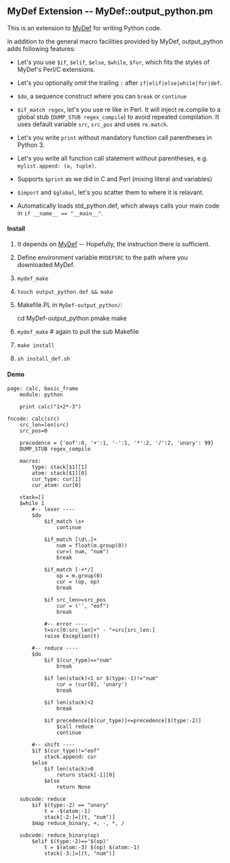 ## MyDef Extension -- MyDef::output_python.pm

This is an extension to [MyDef](https://github.com/hzhou/MyDef) for writing Python code. 

In addition to the general macro facilities provided by MyDef, output_python adds following features:

* Let's you use `$if`, `$elif`, `$else`, `$while`, `$for`, which fits the styles of MyDef's Perl/C extensions. 

* Let's you optionally omit the trailing `:` after `if|elif|else|while|for|def`.

* `$do`, a sequence construct where you can `break` or `continue`

* `$if_match regex`, let's you use re like in Perl. It will inject re.compile to a global stub (`DUMP_STUB regex_compile`) to avoid repeated compilation. It uses default variable `src`, `src_pos` and uses `re.match`.

* Let's you write `print` without mandatory function call parentheses in Python 3.

* Let's you write all function call statement without parentheses, e.g. `mylist.append: (a, tuple)`.

* Supports `$print` as we did in C and Perl (mixing literal and variables)

* `$import` and `$global`, let's you scatter them to where it is relavant.

* Automatically loads std_python.def, which always calls your main code in `if __name__ == "__main__"`.

#### Install

1. It depends on [MyDef](https://github.com/hzhou/MyDef) -- Hopefully, the instruction there is sufficient.

2. Define environment variable `MYDEFSRC` to the path where you downloaded MyDef.

3. `mydef_make`

4. `touch output_python.def && make`

5. Makefile.PL in `MyDef-output_python/`:

    cd MyDef-output_python
    pmake
    make

6. `mydef_make`  # again to pull the sub Makefile

7. `make install`

8. `sh install_def.sh`

#### Demo

    page: calc, basic_frame
        module: python
        
        print calc("1+2*-3")

    fncode: calc(src)
        src_len=len(src)
        src_pos=0

        precedence = {'eof':0, '+':1, '-':1, '*':2, '/':2, 'unary': 99}
        DUMP_STUB regex_compile

        macros:
            type: stack[$1][1]
            atom: stack[$1][0]
            cur_type: cur[1]
            cur_atom: cur[0]

        stack=[]
        $while 1
            #-- lexer ----
            $do
                $if_match \s+
                    continue

                $if_match [\d\.]+
                    num = float(m.group(0))
                    cur=( num, "num")
                    break

                $if_match [-+*/]
                    op = m.group(0)
                    cur = (op, op)
                    break

                $if src_len>=src_pos
                    cur = ('', "eof")
                    break

                #-- error ----
                t=src[0:src_len]+" - "+src[src_len:]
                raise Exception(t)

            #-- reduce ----
            $do
                $if $(cur_type)=="num"
                    break

                $if len(stack)<1 or $(type:-1)!="num"
                    cur = (cur[0], 'unary')
                    break

                $if len(stack)<2
                    break

                $if precedence[$(cur_type)]<=precedence[$(type:-2)]
                    $call reduce
                    continue

            #-- shift ----
            $if $(cur_type)!="eof"
                stack.append: cur
            $else
                $if len(stack)>0
                    return stack[-1][0]
                $else
                    return None

        subcode: reduce
            $if $(type:-2) == "unary"
                t = -$(atom:-1)
                stack[-2:]=[(t, "num")]
            $map reduce_binary, +, -, *, /

        subcode: reduce_binary(op)
            $elif $(type:-2)=='$(op)'
                t = $(atom:-3) $(op) $(atom:-1)
                stack[-3:]=[(t, "num")]
                

